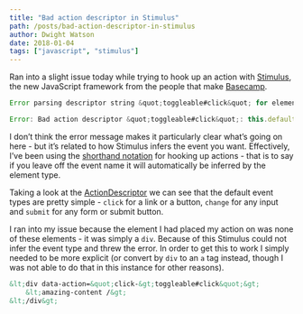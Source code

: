 ```yaml
---
title: "Bad action descriptor in Stimulus"
path: /posts/bad-action-descriptor-in-stimulus
author: Dwight Watson
date: 2018-01-04
tags: ["javascript", "stimulus"]
---
```


Ran into a slight issue today while trying to hook up an action with [Stimulus](https://github.com/stimulusjs/stimulus), the new JavaScript framework from the people that make [Basecamp](https://basecamp.com/).

```js
Error parsing descriptor string &quot;toggleable#click&quot; for element

Error: Bad action descriptor &quot;toggleable#click&quot;: this.defaultEventNames[element.tagName.toLowerCase(...)] is not a function
```

I don’t think the error message makes it particularly clear what’s going on here - but it’s related to how Stimulus infers the event you want.  Effectively, I’ve been using the [shorthand notation](https://github.com/stimulusjs/stimulus/blob/071f63ee4822c5367a5671844f485ca19652edbf/handbook/03_building_something_real.md#common-actions-have-a-shorthand-notation) for hooking up actions - that is to say if you leave off the event name it will automatically be inferred by the element type.

Taking a look at the [ActionDescriptor](https://github.com/stimulusjs/stimulus/blob/aa075344f2b6806124c560bee67485382bb07007/packages/%40stimulus/core/src/action_descriptor.ts#L12-L19) we can see that the default event types are pretty simple - `click` for a link or a button, `change` for any input and `submit` for any form or submit button.
 
I ran into my issue because the element I had placed my action on was none of these elements - it was simply a `div`. Because of this Stimulus could not infer the event type and threw the error. In order to get this to work I simply needed to be more explicit (or convert by `div` to an `a` tag instead, though I was not able to do that in this instance for other reasons).

```html
&lt;div data-action=&quot;click-&gt;toggleable#click&quot;&gt;
    &lt;amazing-content /&gt;
&lt;/div&gt;
```
